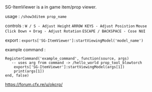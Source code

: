 SG-ItemViewer is a in game item/prop viewer.

usage :
`/show3ditem prop_name`

controls :
`W / S - Adjust Height`
`ARROW KEYS - Adjust Posistion`
`Mouse Click Down + Drag - Adjust Rotation`
`ESCAPE / BACKSPACE - Cose NUI`

export :
`exports['SG-ItemViewer']:startViewingModel('model_name')`

example command :
```
RegisterCommand('example_command', function(source, args)
   -- uses arg from command -> /hello_world prop_tool_blowtorch
    exports['SG-ItemViewer']:startViewingModel(args[1])
    print(args[1])
end, false)
```

https://forum.cfx.re/u/okcrp/
